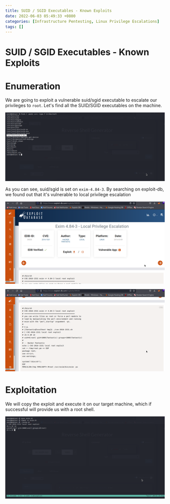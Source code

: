 ```yaml
---
title: SUID / SGID Executables - Known Exploits 
date: 2022-06-03 05:49:33 +0800
categories: [Infrastructure Pentesting, Linux Privilege Escalations]
tags: []  
---
```


# SUID / SGID Executables - Known Exploits 

# Enumeration

We are going to exploit a vulnerable suid/sgid executable to escalate our privileges to `root`. Let's find all the SUID/SGID executables on the machine.

![linpriv](https://raw.githubusercontent.com/cyberkhalid/cyberkhalid.github.io/main/assets/img/ipentest/linprivsge1.png)

As you can see, suid/sgid is set on `exim-4.84-3`. By searching on exploit-db, we found out that it's vulnerable to local privilege escalation

![linpriv](https://raw.githubusercontent.com/cyberkhalid/cyberkhalid.github.io/main/assets/img/ipentest/linprivsge2.png)

![linpriv](https://raw.githubusercontent.com/cyberkhalid/cyberkhalid.github.io/main/assets/img/ipentest/linprivsge3.png)

# Exploitation

We will copy the exploit and execute it on our target machine, which if successful will provide us with a root shell.

![linpriv](https://raw.githubusercontent.com/cyberkhalid/cyberkhalid.github.io/main/assets/img/ipentest/linprivsge4.png)

 
